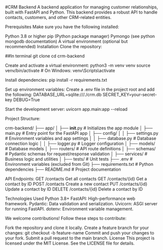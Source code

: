 #CRM Backend
A backend application for managing customer relationships, built with FastAPI and Python. This backend provides a robust API to handle contacts, customers, and other CRM-related entities.

Prerequisites
Make sure you have the following installed:

Python 3.8 or higher
pip (Python package manager)
Pymongo (see python mongodb documentation)
A virtual environment (optional but recommended)
Installation
Clone the repository:

##In terminal
  git clone <repository-url>
  cd crm-backend

Create and activate a virtual environment:
  python3 -m venv venv
  source venv/bin/activate  # On Windows: venv\Scripts\activate

Install dependencies:
  pip install -r requirements.txt

Set up environment variables:
Create a .env file in the project root and add the following:
DATABASE_URL=sqlite:///./crm.db
SECRET_KEY=your-secret-key
DEBUG=True

Start the development server:
  uvicorn app.main:app --reload


Project Structure:

crm-backend/
├── app/
│   ├── __init__.py          # Initializes the app module
│   ├── main.py              # Entry point for the FastAPI app
│   ├── config/
│   │   ├── settings.py      # Environment variables and app settings
│   │   ├── database.py      # Database connection logic
│   │   ├── logger.py        # Logger configuration
│   ├── models/              # Database models
│   ├── routers/             # API route definitions
│   ├── schemas/             # Pydantic schemas for request/response validation
│   ├── services/            # Business logic and utilities
│   ├── tests/               # Unit tests
├── .env                     # Environment variables (excluded from Git)
├── requirements.txt         # Python dependencies
├── README.md                # Project documentation


API Endpoints:
GET	/contacts	Get all contacts
GET	/contacts/{id}	Get a contact by ID
POST	/contacts	Create a new contact
PUT	/contacts/{id}	Update a contact by ID
DELETE	/contacts/{id}	Delete a contact by ID


Technologies Used
Python 3.8+
FastAPI: High-performance web framework.
Pydantic: Data validation and serialization.
Uvicorn: ASGI server for running FastAPI.
dotenv: Environment variable management.


We welcome contributions! Follow these steps to contribute:

Fork the repository and clone it locally.
Create a feature branch for your changes:
  git checkout -b feature-name
Commit and push your changes to your fork.
Submit a pull request to the main branch.
License
This project is licensed under the MIT License. See the LICENSE file for details.
